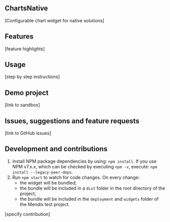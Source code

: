 ## ChartsNative
[Configurable chart widget for native solutions]

## Features
[feature highlights]

## Usage
[step by step instructions]

## Demo project
[link to sandbox]

## Issues, suggestions and feature requests
[link to GitHub issues]

## Development and contributions

1. Install NPM package dependencies by using: `npm install`. If you use NPM v7.x.x, which can be checked by executing `npm -v`, execute: `npm install --legacy-peer-deps`.
1. Run `npm start` to watch for code changes. On every change:
    - the widget will be bundled;
    - the bundle will be included in a `dist` folder in the root directory of the project;
    - the bundle will be included in the `deployment` and `widgets` folder of the Mendix test project.

[specify contribution]
